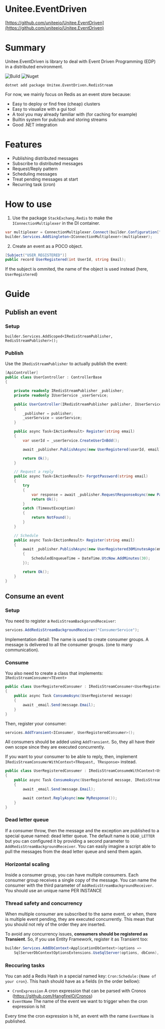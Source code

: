 # Unitee.EventDriven

[https://github.com/uniteeio/Unitee.EventDriven](https://github.com/uniteeio/Unitee.EventDriven)

# Summary

Unitee.EventDriven is library to deal with Event Driven Programming (EDP) in a distributed environment.

![Build](https://img.shields.io/github/actions/workflow/status/uniteeio/Unitee.EventDriven/publish.yml?style=flat-square)
![Nuget](https://img.shields.io/nuget/v/Unitee.EventDriven.RedisStream?style=flat-square)
```
dotnet add package Unitee.EventDriven.RedisStream
```

For now, we mainly focus on Redis as an event store because:
  - Easy to deploy or find free (cheap) clusters
  - Easy to visualize with a gui tool
  - A tool you may already familiar with (for caching for example)
  - Builtin system for pub/sub and storing streams
  - Good .NET integration

# Features
  - Publishing distributed messages
  - Subscribe to distributed messages
  - Request/Reply pattern
  - Scheduling messages
  - Treat pending messages at start
  - Recurring task (cron)

# How to use

1) Use the package `StackExchang.Redis` to make the `IConnectionMultiplexer` in the DI container.

```csharp
var multiplexer = ConnectionMultiplexer.Connect(builder.Configuration["Redis:ConnectionString"]);
builder.Services.AddSingleton<IConnectionMultiplexer>(multiplexer);
```

2) Create an event as a POCO object.

```csharp
[Subject("USER_REGISTERED")]
public record UserRegistered(int UserId, string Email);
```

If the subject is ommited, the name of the object is used instead (here, `UserRegistered`)

# Guide

## Publish an event

### Setup

```csahrp
builder.Services.AddScoped<IRedisStreamPublisher, RedisStreamPublisher>();
```

### Publish

Use the `IRedisStreamPublisher` to actually publish the event:

```csharp
[ApiController]
public class UserController : ControllerBase
{

    private readonly IRedisStreamPublisher _publisher;
    private readonly IUserService _userService;

    public UserController(IRedisStreamPublisher publisher, IUserService userService)
    {
        _publisher = publisher;
        _userService = userService;
    }

    public async Task<IActionResult> Register(string email)
    {
        var userId = _userService.CreateUserInBdd();

        await _publisher.PublishAsync(new UserRegistered(userId, email));

        return Ok();
    }

    // Request a reply
    public async Task<IActionResult> ForgotPassword(string email)
    {
        try
        {
            var response = await _publisher.RequestResponseAsync(new PasswordForgotten(email));
            return Ok();
        }
        catch (TimeoutException)
        {
            return NotFound();
        }
    }

    // Schedule
    public async Task<IActionResult> Register(string email)
    {
        await _publisher.PublishAsync(new UserRegistered30MinutesAgo(email), new()
        {
            ScheduledEnqueueTime = DateTime.UtcNow.AddMinutes(30);
        });

        return Ok();
    }
}

```

## Consume an event

### Setup

You need to register a `RedisStreamBackgorundReceiver`:

```csharp
services.AddRedisStreamBackgroundReceiver("ConsumerService");
```

Implementation detail: The name is used to create consumer groups. A message is delivered to all the consumer groups. (one to many communication).

### Consume

You also need to create a class that implements: `IRedisStreamConsumer<TEvent>`

```csharp
public class UserRegisteredConsumer : IRedisStreamConsumer<UserRegistered>
{
    public async Task ConsumeAsync(UserRegistered message)
    {
        await _email.Send(message.Email);
    }
}
```

Then, register your consumer:

```csharp
services.AddTransient<IConsumer, UserRegisteredConsumer>();
```

All consumers should be added using `AddTransient`. So, they all have their own scope since they are executed concurrently.

If you want to your consumer to be able to reply, then, implement `IRedisStreamConsumerWithContext<TRequest, TResponse>` instead.

```csharp
public class UserRegisteredConsumer : IRedisStreamConsumeWithContext<UserRegistered, MyResponse>
{
    public async Task ConsumeAsync(UserRegistered message, IRedisStreamMessageContext context)
    {
        await _email.Send(message.Email);

        await context.ReplyAsync(new MyResponse());
    }
}
```

### Dead letter queue

If a consumer throw, then the message and the exception are published to a special queue named: dead letter queue.
The default name is `DEAD_LETTER` but you can configured it by providing a second parameter to `AddRedisStreamBackgroundReceiver`. You can easily imagine a script able to pull the messages from the dead letter queue and send them again.


### Horizontal scaling

Inside a consumer group, you can have multiple consumers. Each consumer group receives a single copy of the message.
You can name the consumer with the third parameter of `AddRedisStreamBackgroundReceiver`. You should use an unique name PER INSTANCE

### Thread safety and concurrency

When multiple consumer are subscribed to the same event, or when, there is multiple event pending, they are executed concurrently.
This mean that you should not rely of the order they are inserted.

To avoid any concurrency issues, **consumers should be registered as Transient**. So, if you use Entity Framework, register it as Transient too:

```cs
builder.Services.AddDbContext<ApplicationDbContext>(options =>
    SqlServerDbContextOptionsExtensions.UseSqlServer(options, dbConn), ServiceLifetime.Transient);
```

### Reccuring tasks

You can add a Redis Hash in a special named key: `Cron:Schedule:{Name of your cron}`. This hash should have as a fields (in the order bellow):
  - `CronExpression` A cron expression that can be parsed with Cronos (https://github.com/HangfireIO/Cronos)
  - `EventName` The name of the event we want to trigger when the cron expression is hit

Every time the cron expression is hit, an event with the name `EventName` is published.
